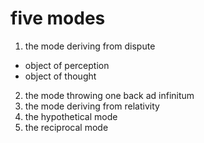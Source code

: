 # five modes

1. the mode deriving from dispute
  - object of perception
  - object of thought
2. the mode throwing one back ad infinitum
3. the mode deriving from relativity
4. the hypothetical mode
5. the reciprocal mode
